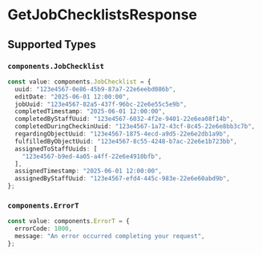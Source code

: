 # GetJobChecklistsResponse


## Supported Types

### `components.JobChecklist`

```typescript
const value: components.JobChecklist = {
  uuid: "123e4567-0e86-45b9-87a7-22e6eebd086b",
  editDate: "2025-06-01 12:00:00",
  jobUuid: "123e4567-82a5-437f-96bc-22e6e55c5e9b",
  completedTimestamp: "2025-06-01 12:00:00",
  completedByStaffUuid: "123e4567-6032-4f2e-9401-22e6ea08f14b",
  completedDuringCheckinUuid: "123e4567-1a72-43cf-8c45-22e6e8bb3c7b",
  regardingObjectUuid: "123e4567-1875-4ecd-a9d5-22e6e2db1a9b",
  fulfilledByObjectUuid: "123e4567-8c55-4248-b7ac-22e6e1b723bb",
  assignedToStaffUuids: [
    "123e4567-b9ed-4a05-a4ff-22e6e4910bfb",
  ],
  assignedTimestamp: "2025-06-01 12:00:00",
  assignedByStaffUuid: "123e4567-efd4-445c-983e-22e6e60abd9b",
};
```

### `components.ErrorT`

```typescript
const value: components.ErrorT = {
  errorCode: 1000,
  message: "An error occurred completing your request",
};
```

